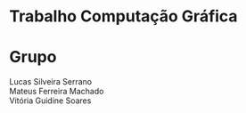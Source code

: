 # Trabalho Computação Gráfica 

# Grupo
Lucas Silveira Serrano<br/>
Mateus Ferreira Machado<br/>
Vitória Guidine Soares<br/>
